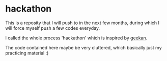 hackathon
=========
This is a reposity that I will push to in the next few months, during which I will force myself push a few codes everyday.

I called the whole process 'hackathon' which is inspired by [geekan](https://github.com/geekan).

The code contained here maybe be very cluttered, which basically just my practicing material :)
